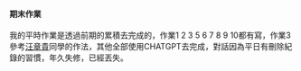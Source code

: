 #### 期末作業  
我的平時作業是透過前期的累積去完成的，作業1 2 3 5 6 7 8 9 10都有寫，作業3參考[汪章貴](https://github.com/peterwang0329/_ml/blob/main/hw3.jpg)同學的作法，其他全部使用CHATGPT去完成，對話因為平日有刪除紀錄的習慣，年久失修，已經丟失。
